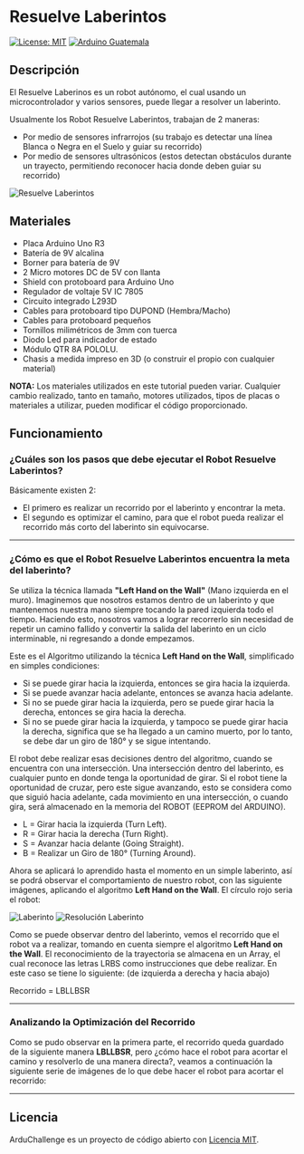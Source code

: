 # Resuelve Laberintos

[![License: MIT](https://img.shields.io/badge/License-MIT-yellow.svg)](https://opensource.org/licenses/MIT)
[![Arduino Guatemala](https://img.shields.io/badge/Arduino-Guatemala-blue.svg)](https://www.facebook.com/ArduinoGuatemala)

## Descripción

El Resuelve Laberinos es un robot autónomo, el cual usando un microcontrolador y varios sensores, puede llegar a resolver un laberinto.

Usualmente los Robot Resuelve Laberintos, trabajan de 2 maneras: 

* Por medio de sensores infrarrojos (su trabajo es detectar una línea Blanca o Negra en el Suelo y guiar su recorrido)  
* Por medio de sensores ultrasónicos (estos detectan obstáculos durante un trayecto, permitiendo reconocer hacia donde deben guiar su     recorrido)

![Resuelve Laberintos](https://github.com/spalmadroid/ArduChallenge/blob/master/Resuelve%20Laberintos/Multimedia/robot.png)

## Materiales

-	Placa Arduino Uno R3
-	Batería de 9V alcalina
-	Borner para batería de 9V
-	2 Micro motores DC de 5V con llanta
-	Shield con protoboard para Arduino Uno
-	Regulador de voltaje 5V IC 7805
-	Circuito integrado L293D
-	Cables para protoboard tipo DUPOND (Hembra/Macho)
-	Cables para protoboard pequeños
-	Tornillos milimétricos de 3mm con tuerca
-	Diodo Led para indicador de estado
-	Módulo QTR 8A POLOLU.
-	Chasis a medida impreso en 3D (o construir el propio con cualquier material)

**NOTA:**
Los materiales utilizados en este tutorial pueden variar. Cualquier cambio realizado, tanto en tamaño, motores utilizados, tipos de placas o materiales a utilizar, pueden modificar el código proporcionado.

## Funcionamiento

### ¿Cuáles son los pasos que debe ejecutar el Robot Resuelve Laberintos?

Básicamente existen 2: 
* El primero es realizar un recorrido por el laberinto y encontrar la meta. 
* El segundo es optimizar el camino, para que el robot pueda realizar el recorrido más corto del laberinto sin equivocarse.

***

### ¿Cómo es que el Robot Resuelve Laberintos encuentra la meta del laberinto?

Se utiliza la técnica llamada **"Left Hand on the Wall"** (Mano izquierda en el muro). Imaginemos que nosotros estamos dentro de un laberinto y que mantenemos nuestra mano siempre tocando la pared izquierda todo el tiempo. Haciendo esto, nosotros vamos a lograr recorrerlo sin necesidad de repetir un camino fallido y convertir la salida del laberinto en un ciclo interminable, ni regresando a donde empezamos.

 Este es el Algoritmo utilizando la técnica **Left Hand on the Wall**, simplificado en simples condiciones:

-	Si se puede girar hacia la izquierda, entonces se gira hacia la izquierda.
-	Si se puede avanzar hacia adelante, entonces se avanza hacia adelante.
-	Si no se puede girar hacia la izquierda, pero se puede girar hacia la derecha, entonces se gira hacia la derecha.
-	Si no se puede girar hacia la izquierda, y tampoco se puede girar hacia la derecha, significa que se ha llegado a un camino muerto, por lo tanto, se debe dar un giro de 180° y se sigue intentando.

El robot debe realizar esas decisiones dentro del algoritmo, cuando se encuentra con una intersección. 
Una intersección dentro del laberinto, es cualquier punto en donde tenga la oportunidad de girar. Si el robot tiene la oportunidad de cruzar, pero este sigue avanzando, esto se considera como que siguió hacia adelante, cada movimiento en una intersección, o cuando gira, será almacenado en la memoria del ROBOT (EEPROM del ARDUINO).

-	L = Girar hacia la izquierda (Turn Left).
-	R = Girar hacia la derecha (Turn Right).
-	S = Avanzar hacia delante (Going Straight).
-	B = Realizar un Giro de 180° (Turning Around).

Ahora se aplicará lo aprendido hasta el momento en un simple laberinto, así se podrá observar el comportamiento de nuestro robot, con las siguiente imágenes, aplicando el algoritmo **Left Hand on the Wall**. El círculo rojo seria el robot:

![Laberinto](https://github.com/spalmadroid/ArduChallenge/blob/master/Resuelve%20Laberintos/Multimedia/laberinto.png)
![Resolución Laberinto](https://github.com/spalmadroid/ArduChallenge/blob/master/Resuelve%20Laberintos/Multimedia/resolucion%20laberinto.png)

Como se puede observar dentro del laberinto, vemos el recorrido que el robot va a realizar, tomando en cuenta siempre el algoritmo **Left Hand on the Wall**. El reconocimiento de la trayectoria se almacena en un Array, el cual reconoce las letras LRBS como instrucciones que debe realizar. En este caso se tiene lo siguiente: (de izquierda a derecha y hacia abajo)

Recorrido = LBLLBSR

***

### Analizando la Optimización del Recorrido

Como se pudo observar en la primera parte, el recorrido queda guardado de la siguiente manera **LBLLBSR**, pero ¿cómo hace el robot para acortar el camino y resolverlo de una manera directa?, veamos a continuación la siguiente serie de imágenes de lo que debe hacer el robot para acortar el recorrido:



***

## Licencia

ArduChallenge es un proyecto de código abierto con [Licencia MIT](https://opensource.org/licenses/MIT).
